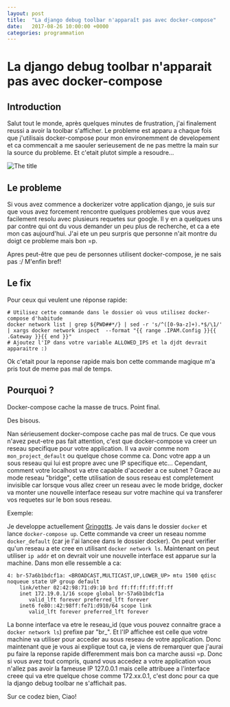 ```yaml
---
layout: post
title:  "La django debug toolbar n'apparaît pas avec docker-compose"
date:   2017-08-26 10:00:00 +0000
categories: programmation
---
```


# La django debug toolbar n'apparait pas avec docker-compose

## Introduction

Salut tout le monde, après quelques minutes de frustration, j'ai finalement reussi a avoir la toolbar s'afficher. Le probleme est apparu a chaque fois que j'utilisais docker-compose pour mon environemment de developement et ca commencait a me saouler serieusement de ne pas mettre la main sur la source du probleme. Et c'etait plutot simple a resoudre...

![The title](https://theadultswimsquad.files.wordpress.com/2017/02/ep-379-3.jpg?w=679&h=381)


## Le probleme

Si vous avez commence a dockerizer votre application django, je suis sur que vous avez forcement rencontre quelques problemes que vous avez facilement resolu avec plusieurs requetes sur google. Il y en a quelques uns par contre qui ont du vous demander un peu plus de recherche, et ca a ete mon cas aujourd'hui. J'ai ete un peu surpris que personne n'ait montre du doigt ce probleme mais bon =p.

Apres peut-être  que peu de personnes utilisent docker-compose, je ne sais pas :/ M'enfin bref!

## Le fix

Pour ceux qui veulent une réponse rapide:

```
# Utilisez cette commande dans le dossier où vous utilisez docker-compose d'habitude
docker network list | grep ${PWD##*/} | sed -r 's/^([0-9a-z]+).*$/\1/' | xargs docker network inspect  --format "{{ range .IPAM.Config }}{{ .Gateway }}{{ end }}"
# Ajoutez l'IP dans votre variable ALLOWED_IPS et la djdt devrait apparaitre :)
```

Ok c'etait pour la reponse rapide mais bon cette commande magique m'a pris tout de meme pas mal de temps.

## Pourquoi ?

Docker-compose cache la masse de trucs. Point final.

Des bisous.

Nan sérieusement docker-compose cache pas mal de trucs. Ce que vous n'avez peut-etre pas fait attention, c'est que docker-compose va creer un reseau specifique pour votre application. Il va avoir comme nom `mon_project_default` ou quelque chose comme ca. Donc votre app a un sous reseau qui lui est propre avec une IP specifique etc... Cependant, comment votre localhost va etre capable d'acceder a ce subnet ? Grace au mode reseau "bridge", cette utilisation de sous reseau est completement invisible car lorsque vous allez creer un reseau avec le mode bridge, docker va monter une nouvelle interface reseau sur votre machine qui va transferer vos requetes sur le bon sous reseau.

Exemple:

Je developpe actuellement [Gringotts](https://github.com/juanwolf/gringotts). Je vais dans le dossier `docker` et lance `docker-compose up`. Cette commande va creer un reseau nomme `docker_default` (car je l'ai lancee dans le dossier docker). On peut verifier qu'un reseau a ete cree en utilisant `docker network ls`. Maintenant on peut utiliser `ip addr` et on devrait voir une nouvelle interface est apparue sur la machine. Dans mon elle ressemble a ca:

```
4: br-57a6b1bdcf1a: <BROADCAST,MULTICAST,UP,LOWER_UP> mtu 1500 qdisc noqueue state UP group default
    link/ether 02:42:98:71:d9:10 brd ff:ff:ff:ff:ff:ff
    inet 172.19.0.1/16 scope global br-57a6b1bdcf1a
       valid_lft forever preferred_lft forever
    inet6 fe80::42:98ff:fe71:d910/64 scope link
       valid_lft forever preferred_lft forever
```

La bonne interface va etre le reseau_id (que vous pouvez connaitre grace a `docker network ls`) prefixe par "br_". Et l'IP affichee est celle que votre machine va utiliser pour acceder au sous reseau de votre application.
Donc maintenant que je vous ai explique tout ca, je viens de remarquer que j'aurai pu faire la reponse rapide differemment mais bon ca marche aussi =p. Donc si vous avez tout compris, quand vous accedez a votre application vous n'allez pas avoir la fameuse IP 127.0.0.1 mais celle attribuee a l'interface creee qui va etre quelque chose comme 172.xx.0.1, c'est donc pour ca que la django debug toolbar ne s'affichait pas.


Sur ce codez bien, Ciao!

